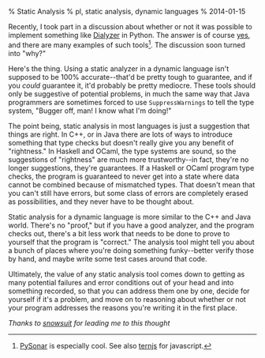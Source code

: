 % Static Analysis
% pl, static analysis, dynamic languages
% 2014-01-15


Recently, I took part in a discussion about whether or not it was possible to
implement something like [Dialyzer][1] in Python. The answer is of course
[yes][2], and there are many examples of such tools[^1]. The discussion
soon turned into "why?"

Here's the thing. Using a static analyzer in a dynamic language isn't supposed
to be 100% accurate--that'd be pretty tough to guarantee, and if you _could_
guarantee it, it'd probably be pretty mediocre. These tools should only be
suggestive of potential problems, in much the same way that Java programmers
are sometimes forced to use `SuppressWarnings` to tell the type system,
"Bugger off, man! I know what I'm doing!"

The point being, static analysis in most languages is just a suggestion that
things are right. In C++, or in Java there are lots of ways to introduce
something that type checks but doesn't really give you any benefit of
"rightness." In Haskell and OCaml, the type systems are sound, so the
suggestions of "rightness" are much more trustworthy--in fact, they're no
longer suggestions, they're guarantees. If a Haskell or OCaml program type
checks, the program is guaranteed to never get into a state where data cannot
be combined because of mismatched types. That doesn't mean that you can't
still have errors, but some class of errors are completely erased as
possibilities, and they never have to be thought about.

Static analysis for a dynamic language is more similar to the C++ and Java
world. There's no "proof," but if you have a good analyzer, and the program
checks out, there's a bit less work that needs to be done to prove to yourself
that the program is "correct." The analysis tool might tell you about a bunch
of places where you're doing something funky--better verify those by hand, and
maybe write some test cases around that code.

Ultimately, the value of any static analysis tool comes down to getting as
many potential failures and error conditions out of your head and into
something recorded, so that you can address them one by one, decide for
yourself if it's a problem, and move on to reasoning about whether or not your
program addresses the reasons you're writing it in the first place.

_Thanks to [snowsuit][4] for leading me to this thought_

  
[^1]: [PySonar](https://yinwang0.wordpress.com/2010/09/12/pysonar/) is especially cool. See also [ternjs][6] for javascript.


   [1]: http://www.erlang.org/doc/man/dialyzer.html

   [2]: http://stackoverflow.com/questions/35470/are-there-any-static-analysis-tools-for-python

   [3]: note-pysonar

   [4]: http://snowsuit.github.io

   [6]: http://ternjs.net/

